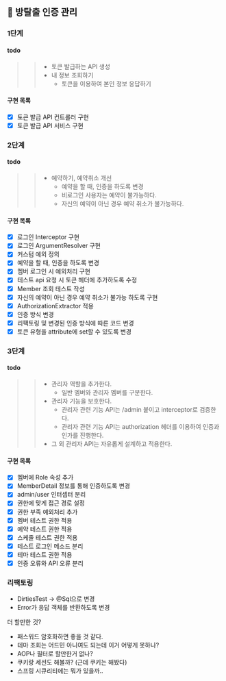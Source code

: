 ## 🚀 방탈출 인증 관리

### 1단계

#### todo
>> * 토큰 발급하는 API 생성
>> * 내 정보 조회하기
>>   * 토큰을 이용하여 본인 정보 응답하기

#### 구현 목록
- [x] 토큰 발급 API 컨트롤러 구현
- [x] 토큰 발급 API 서비스 구현

### 2단계
#### todo 
>> * 예약하기, 예약취소 개선
>>   * 예약을 할 때, 인증을 하도록 변경
>>   * 비로그인 사용자는 예약이 불가능하다.
>>   * 자신의 예약이 아닌 경우 예약 취소가 불가능하다.

#### 구현 목록
- [x] 로그인 Interceptor 구현
- [x] 로그인 ArgumentResolver 구현
- [x] 커스텀 예외 정의
- [x] 예약을 할 때, 인증을 하도록 변경
- [x] 멤버 로그인 시 예외처리 구현
- [x] 테스트 api 요청 시 토큰 헤더에 추가하도록 수정
- [x] Member 조회 테스트 작성
- [x] 자신의 예약이 아닌 경우 예약 취소가 불가능 하도록 구현
- [x] AuthorizationExtractor 적용
- [x] 인증 방식 변경
- [x] 리팩토링 및 변경된 인증 방식에 따른 코드 변경
- [x] 토큰 유형을 attribute에 set할 수 있도록 변경

### 3단계

#### todo
>> * 관리자 역할을 추가한다.
>>   * 일반 멤버와 관리자 멤버를 구분한다.
>> * 관리자 기능을 보호한다.
>>   * 관리자 관련 기능 API는 /admin 붙이고 interceptor로 검증한다.
>>   * 관리자 관련 기능 API는 authorization 헤더를 이용하여 인증과 인가를 진행한다.
>> * 그 외 관리자 API는 자유롭게 설계하고 적용한다.

#### 구현 목록
* [x] 멤버에 Role 속성 추가
* [x] MemberDetail 정보를 통해 인증하도록 변경
* [x] admin/user 인터셉터 분리
* [x] 권한에 맞게 접근 경로 설정
* [x] 권한 부족 예외처리 추가
* [x] 멤버 테스트 권한 적용
* [x] 예약 테스트 권한 적용
* [x] 스케줄 테스트 권한 적용
* [x] 테스트 로그인 메소드 분리
* [x] 테마 테스트 권한 적용
* [x] 인증 오류와 API 오류 분리

### 리팩토링
* DirtiesTest -> @Sql으로 변경
* Error가 응답 객체를 반환하도록 변경

더 할만한 것?
* 패스워드 암호화하면 좋을 것 같다.
* 테마 조회는 어드민 아니여도 되는데 이거 어떻게 못하나?
* AOP나 필터로 할만한거 없나?
* 쿠키랑 세션도 해볼까? (근데 쿠키는 해봤다)
* 스프링 시큐리티에는 뭐가 있을까..